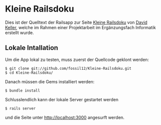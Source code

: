 Kleine Railsdoku
================

Dies ist der Quelltext der Railsapp zur Seite [Kleine Railsdoku](#) von [David Keller](http://www.davidkeller.me), welche im Rahmen einer Projektarbeit im Ergänzungsfach Informatik erstellt wurde.

Lokale Intallation
------------------

Um die App lokal zu testen, muss zuerst der Quellcode geklont werden:

    $ git clone git://github.com/fossil12/Kleine-Railsdoku.git
    $ cd Kleine-Railsdoku/

Danach müssen die Gems installiert werden:

    $ bundle install

Schlusslendlich kann der lokale Server gestartet werden 

    $ rails server

und die Seite unter [http://localhost:3000](http://localhost:3000) angesurft werden.
